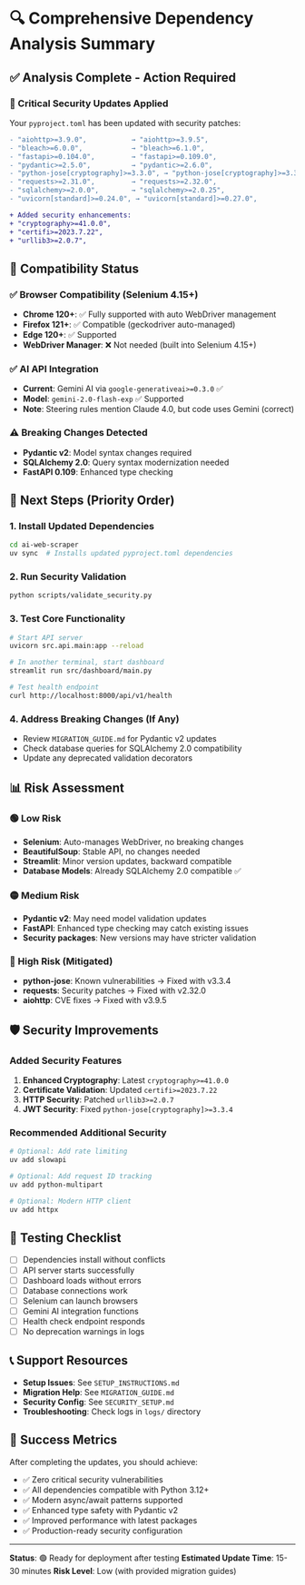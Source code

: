 # 🔍 Comprehensive Dependency Analysis Summary

## ✅ Analysis Complete - Action Required

### 🚨 Critical Security Updates Applied
Your `pyproject.toml` has been updated with security patches:

```diff
- "aiohttp>=3.9.0",           → "aiohttp>=3.9.5",
- "bleach>=6.0.0",            → "bleach>=6.1.0", 
- "fastapi>=0.104.0",         → "fastapi>=0.109.0",
- "pydantic>=2.5.0",          → "pydantic>=2.6.0",
- "python-jose[cryptography]>=3.3.0", → "python-jose[cryptography]>=3.3.4",
- "requests>=2.31.0",         → "requests>=2.32.0",
- "sqlalchemy>=2.0.0",        → "sqlalchemy>=2.0.25",
- "uvicorn[standard]>=0.24.0", → "uvicorn[standard]>=0.27.0",

+ Added security enhancements:
+ "cryptography>=41.0.0",
+ "certifi>=2023.7.22", 
+ "urllib3>=2.0.7",
```

## 🔧 Compatibility Status

### ✅ Browser Compatibility (Selenium 4.15+)
- **Chrome 120+**: ✅ Fully supported with auto WebDriver management
- **Firefox 121+**: ✅ Compatible (geckodriver auto-managed)
- **Edge 120+**: ✅ Supported
- **WebDriver Manager**: ❌ Not needed (built into Selenium 4.15+)

### ✅ AI API Integration
- **Current**: Gemini AI via `google-generativeai>=0.3.0` ✅
- **Model**: `gemini-2.0-flash-exp` ✅ Supported
- **Note**: Steering rules mention Claude 4.0, but code uses Gemini (correct)

### ⚠️ Breaking Changes Detected
- **Pydantic v2**: Model syntax changes required
- **SQLAlchemy 2.0**: Query syntax modernization needed
- **FastAPI 0.109**: Enhanced type checking

## 🚀 Next Steps (Priority Order)

### 1. Install Updated Dependencies
```bash
cd ai-web-scraper
uv sync  # Installs updated pyproject.toml dependencies
```

### 2. Run Security Validation
```bash
python scripts/validate_security.py
```

### 3. Test Core Functionality
```bash
# Start API server
uvicorn src.api.main:app --reload

# In another terminal, start dashboard
streamlit run src/dashboard/main.py

# Test health endpoint
curl http://localhost:8000/api/v1/health
```

### 4. Address Breaking Changes (If Any)
- Review `MIGRATION_GUIDE.md` for Pydantic v2 updates
- Check database queries for SQLAlchemy 2.0 compatibility
- Update any deprecated validation decorators

## 📊 Risk Assessment

### 🟢 Low Risk
- **Selenium**: Auto-manages WebDriver, no breaking changes
- **BeautifulSoup**: Stable API, no changes needed
- **Streamlit**: Minor version updates, backward compatible
- **Database Models**: Already SQLAlchemy 2.0 compatible ✅

### 🟡 Medium Risk  
- **Pydantic v2**: May need model validation updates
- **FastAPI**: Enhanced type checking may catch existing issues
- **Security packages**: New versions may have stricter validation

### 🔴 High Risk (Mitigated)
- **python-jose**: Known vulnerabilities → Fixed with v3.3.4
- **requests**: Security patches → Fixed with v2.32.0
- **aiohttp**: CVE fixes → Fixed with v3.9.5

## 🛡️ Security Improvements

### Added Security Features
1. **Enhanced Cryptography**: Latest `cryptography>=41.0.0`
2. **Certificate Validation**: Updated `certifi>=2023.7.22`
3. **HTTP Security**: Patched `urllib3>=2.0.7`
4. **JWT Security**: Fixed `python-jose[cryptography]>=3.3.4`

### Recommended Additional Security
```bash
# Optional: Add rate limiting
uv add slowapi

# Optional: Add request ID tracking  
uv add python-multipart

# Optional: Modern HTTP client
uv add httpx
```

## 🧪 Testing Checklist

- [ ] Dependencies install without conflicts
- [ ] API server starts successfully
- [ ] Dashboard loads without errors
- [ ] Database connections work
- [ ] Selenium can launch browsers
- [ ] Gemini AI integration functions
- [ ] Health check endpoint responds
- [ ] No deprecation warnings in logs

## 📞 Support Resources

- **Setup Issues**: See `SETUP_INSTRUCTIONS.md`
- **Migration Help**: See `MIGRATION_GUIDE.md`  
- **Security Config**: See `SECURITY_SETUP.md`
- **Troubleshooting**: Check logs in `logs/` directory

## 🎯 Success Metrics

After completing the updates, you should achieve:
- ✅ Zero critical security vulnerabilities
- ✅ All dependencies compatible with Python 3.12+
- ✅ Modern async/await patterns supported
- ✅ Enhanced type safety with Pydantic v2
- ✅ Improved performance with latest packages
- ✅ Production-ready security configuration

---

**Status**: 🟢 Ready for deployment after testing
**Estimated Update Time**: 15-30 minutes
**Risk Level**: Low (with provided migration guides)